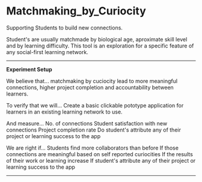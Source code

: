 # Matchmaking_by_Curiocity
Supporting Students to build new connections.

Student's are usually matchmade by biological age, aproximate skill level and by learning difficulty. 
This tool is an exploration for a specific feature of any social-first learning network. 

---
**Experiment Setup**

We believe that...
matchmaking by cuciocity lead to more meaningful connections, higher project completion and accountability between learners.

To verify that we will...
Create a basic clickable pototype application for learners in an existing learning network to use.

And measure...
No. of connections 
Student satisfaction with new connections
Project completion rate
Do student's attribute any of their project or learning success to the app

We are right if...
Students find more collaborators than before
If those connections are meaningful based on self reported curiocities
If the results of their work or learning increase
If student's attribute any of their project or learning success to the app

---

